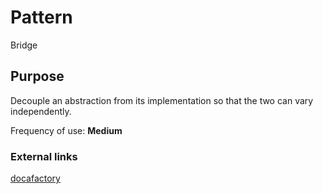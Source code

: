 # Pattern
Bridge
## Purpose
Decouple an abstraction from its implementation so that the two can vary independently.

Frequency of use: **Medium** 
### External links
[docafactory](http://www.dofactory.com/net/bridge-design-pattern)
